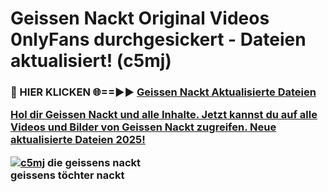 # Geissen Nackt Original Videos 0nlyFans durchgesickert - Dateien aktualisiert! (c5mj)

<h3>🔴 HIER KLICKEN 🌐==►► <a href="https://tinyurl.com/h6vf6nb8" rel="nofollow">Geissen Nackt Aktualisierte Dateien

Hol dir Geissen Nackt und alle Inhalte. Jetzt kannst du auf alle Videos und Bilder von Geissen Nackt zugreifen. Neue aktualisierte Dateien 2025!

[![c5mj](https://i.imgur.com/sD4kR3V.gif)](https://tinyurl.com/h6vf6nb8)
die geissens nackt<br>
geissens töchter nackt